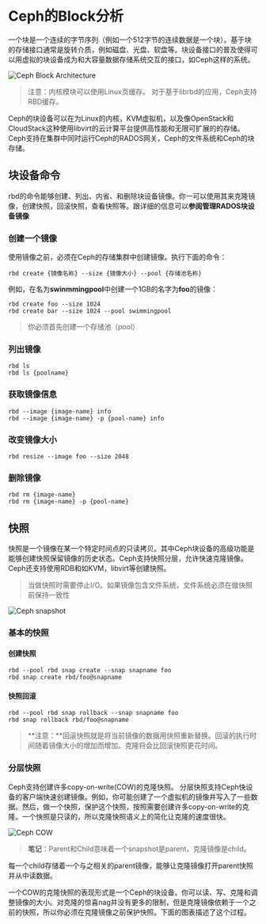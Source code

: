 # Ceph的Block分析
一个块是一个连续的字节序列（例如一个512字节的连续数据是一个块）。基于块的存储接口通常是旋转介质，例如磁盘、光盘、软盘等。块设备接口的普及使得可以用虚拟的块设备成为和大容量数据存储系统交互的接口，如Ceph这样的系统。

![Ceph Block Architecture](http://ceph.com/docs/master/_images/ditaa-dc9f80d771b55f2daa5cbbfdb2dd0d3e6dfc17c0.png)


> 注意：内核模块可以使用Linux页缓存。 对于基于librbd的应用，Ceph支持RBD缓存。


Ceph的块设备可以在为Linux的内核，KVM虚拟机，以及像OpenStack和CloudStack这种使用libvirt的云计算平台提供高性能和无限可扩展的的存储。Ceph支持在集群中同时运行Ceph的RADOS网关，Ceph的文件系统和Ceph的块存储。


## 块设备命令

rbd的命令能够创建、列出、内省、和删除块设备镜像。你一可以使用其来克隆镜像，创建快照，回滚快照，查看快照等。跟详细的信息可以**参阅管理RADOS块设备镜像**

### 创建一个镜像
使用镜像之前，必须在Ceph的存储集群中创建镜像。执行下面的命令：
```
rbd create {镜像名称} --size {镜像大小} --pool {存储池名称}
```

例如，在名为**swinmmingpool**中创建一个1GB的名字为**foo**的镜像：
```
rbd create foo --size 1024
rbd create bar --size 1024 --pool swimmingpool
```
> 你必须首先创建一个存储池（pool）

### 列出镜像

```
rbd ls
rbd ls {poolname}
```

### 获取镜像信息

```
rbd --image {image-name} info
rbd --image {image-name} -p {pool-name} info
```

### 改变镜像大小

```
rbd resize --image foo --size 2048
```

### 删除镜像
```
rbd rm {image-name}
rbd rm {image-name} -p {pool-name}
```

## 快照
快照是一个镜像在某一个特定时间点的只读拷贝。其中Ceph块设备的高级功能是能够创建快照保留镜像的历史状态。Ceph支持快照分层，允许快速克隆镜像。 Ceph还支持使用RDB和如KVM，libvirt等创建快照。

> 当做快照时需要停止I/O。如果镜像包含文件系统，文件系统必须在做快照前保持一致性

![Ceph snapshot](http://ceph.com/docs/master/_images/ditaa-75fdb48a3db2bad6ef749fdae1282f4ae2dd1f7c.png)

### 基本的快照

#### 创建快照

```
rbd --pool rbd snap create --snap snapname foo
rbd snap create rbd/foo@snapname
```

#### 快照回滚

```
rbd --pool rbd snap rollback --snap snapname foo
rbd snap rollback rbd/foo@snapname
```

> **注意：**回滚快照就是将当前镜像的数据用快照重新替换。回滚的执行时间随着镜像大小的增加而增加。克隆将会比回滚快照更花时间。


### 分层快照

Ceph支持创建许多copy-on-write(COW)的克隆快照。 分层快照支持Ceph快设备的客户端快速创建镜像。例如，你可能创建了一个虚拟机的镜像并写入了一些数据。然后，做一个快照，保护这个快照，按照需要创建许多copy-on-write的克隆。一个快照是只读的，所以克隆快照语义上的简化让克隆的速度很快。

![Ceph COW](http://ceph.com/docs/master/_images/ditaa-b4c8b30123e5581e44b87f1836b96a869c4898b6.png)

> **笔记**：Parent和Child意味着一个snapshot是parent，克隆镜像是child。


每一个child存储着一个与之相关的parent镜像，能够让克隆镜像打开parent快照并从中读数据。

一个COW的克隆快照的表现形式是一个Ceph的块设备。你可以读、写、克隆和调整镜像的大小。对克隆的惊喜nag并没有更多的限制，但是克隆镜像依赖于一个之前的快照，所以你必须在克隆镜像之前保护快照。下面的图表描述了这个过程。

